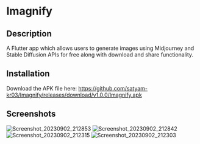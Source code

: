# Imagnify

## Description

A Flutter app which allows users to generate images using Midjourney and Stable Diffusion APIs for free along with download and share functionality.

## Installation

Download the APK file here: https://github.com/satyam-kr03/Imagnify/releases/download/v1.0.0/Imagnify.apk

## Screenshots


![Screenshot_20230902_212853](https://github.com/satyam-kr03/Imagnify/assets/126661857/fd8cc52b-890d-4c77-9dee-08b9029c8a59)
![Screenshot_20230902_212842](https://github.com/satyam-kr03/Imagnify/assets/126661857/c6d7676c-1083-47a4-8a72-4aca10e034e4)
![Screenshot_20230902_212315](https://github.com/satyam-kr03/Imagnify/assets/126661857/1d7de99b-8a8b-4a48-8726-129663bb96d6)
![Screenshot_20230902_212303](https://github.com/satyam-kr03/Imagnify/assets/126661857/76684337-8f1c-427d-b0be-c72949cadff6)
